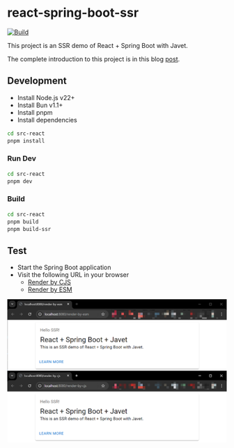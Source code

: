 # react-spring-boot-ssr

[![Build](https://github.com/caoccao/react-spring-boot-ssr/actions/workflows/build.yml/badge.svg)](https://github.com/caoccao/react-spring-boot-ssr/actions/workflows/build.yml)

This project is an SSR demo of React + Spring Boot with Javet.

The complete introduction to this project is in this blog [post](https://blog.caoccao.com/ssr-react-spring-boot-with-javet-536282ff0edb).

## Development

* Install Node.js v22+
* Install Bun v1.1+
* Install pnpm
* Install dependencies

```bash
cd src-react
pnpm install
```

### Run Dev

```bash
cd src-react
pnpm dev
```

### Build

```bash
cd src-react
pnpm build
pnpm build-ssr
```

## Test

* Start the Spring Boot application
* Visit the following URL in your browser
  * [Render by CJS](http://localhost:8080/render-by-cjs)
  * [Render by ESM](http://localhost:8080/render-by-esm)

![SSR Preview](docs/images/ssr.preview.png)
